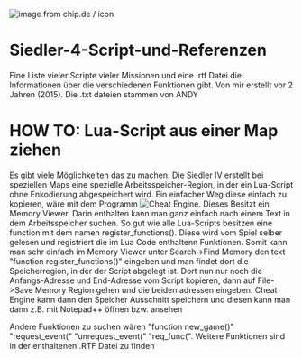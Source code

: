 ![image from chip.de / icon](http://www.chip.de/ii/4069248_8f0d7ea928.gif)
# Siedler-4-Script-und-Referenzen
Eine Liste vieler Scripte vieler Missionen und eine .rtf Datei die Informationen über die verschiedenen Funktionen gibt. Von mir erstellt vor 2 Jahren (2015). Die .txt dateien stammen von ANDY

# HOW TO: Lua-Script aus einer Map ziehen
Es gibt viele Möglichkeiten das zu machen. Die Siedler IV erstellt bei speziellen Maps eine spezielle Arbeitsspeicher-Region, in der ein Lua-Script ohne Enkodierung abgespeichert wird.
Ein einfacher Weg diese einfach zu kopieren, wäre mit dem Programm ![Cheat Engine](http://cheatengine.org). Dieses Besitzt ein Memory Viewer. Darin enthalten kann man ganz einfach nach einem Text in dem Arbeitsspeicher suchen. So gut wie alle Lua-Scripts besitzen eine function mit dem namen 
register_functions(). Diese wird vom Spiel selber gelesen und registriert die im Lua Code enthaltenn Funktionen. Somit kann man sehr einfach im Memory Viewer unter Search->Find Memory den text "function register_functions()" eingeben und man findet dort die Speicherregion, in der der Script abgelegt ist. Dort nun nur noch die Anfangs-Adresse und End-Adresse vom Script kopieren, dann auf File->Save Memory Region gehen und die beiden adressen eingeben. Cheat Engine kann dann den Speicher Ausschnitt speichern und diesen kann man dann z.B. mit Notepad++ öffnen bzw. ansehen

Andere Funktionen zu suchen wären "function new_game()" "request_event(" "unrequest_event(" "req_func(". Weitere Funktionen sind in der enthaltenen .RTF Datei zu finden
